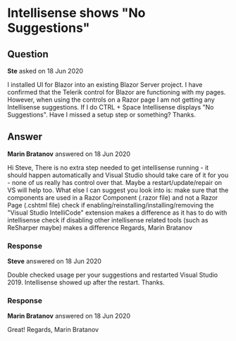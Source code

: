 # Intellisense shows "No Suggestions"

## Question

**Ste** asked on 18 Jun 2020

I installed UI for Blazor into an existing Blazor Server project. I have confirmed that the Telerik control for Blazor are functioning with my pages. However, when using the controls on a Razor page I am not getting any Intellisense suggestions. If I do CTRL + Space Intellisense displays "No Suggestions". Have I missed a setup step or something? Thanks.

## Answer

**Marin Bratanov** answered on 18 Jun 2020

Hi Steve, There is no extra step needed to get intellisense running - it should happen automatically and Visual Studio should take care of it for you - none of us really has control over that. Maybe a restart/update/repair on VS will help too. What else I can suggest you look into is: make sure that the components are used in a Razor Component (.razor file) and not a Razor Page (.cshtml file) check if enabling/reinstalling/installing/removing the "Visual Studio IntelliCode" extension makes a difference as it has to do with intellisense check if disabling other intellisense related tools (such as ReSharper maybe) makes a difference Regards, Marin Bratanov

### Response

**Steve** answered on 18 Jun 2020

Double checked usage per your suggestions and restarted Visual Studio 2019. Intellisense showed up after the restart. Thanks.

### Response

**Marin Bratanov** answered on 18 Jun 2020

Great! Regards, Marin Bratanov

